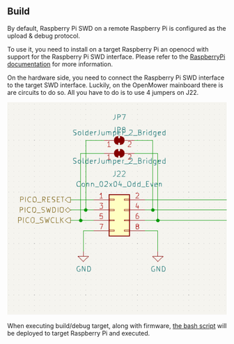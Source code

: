 ## Build

By default, Raspberry Pi SWD on a remote Raspberry Pi is configured as the upload & debug protocol.

To use it, you need to install on a target Raspberry Pi an openocd with support for the Raspberry Pi SWD interface.
Please refer to the [RaspberryPi documentation](https://www.raspberrypi.com/documentation/microcontrollers/debug-probe.html#linux-and-raspberry-pi) for more information.

On the hardware side, you need to connect the Raspberry Pi SWD interface to the target SWD interface.
Luckily, on the OpenMower mainboard there is are circuits to do so. All you have to do is to use 4 jumpers on J22.

![J22](docs/openmower_j22_swd.png)

When executing build/debug target, along with firmware, [the bash script](utils/remote-openocd.sh) will be deployed to target Raspberry Pi and executed.